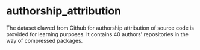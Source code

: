 # authorship_attribution
The dataset clawed from Github for authorship attribution of source code is provided for learning purposes. It contains 40 authors' repositories in the way of compressed packages. 
